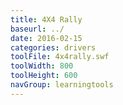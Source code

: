```yaml
---
title: 4X4 Rally
baseurl: ../
date: 2016-02-15
categories: drivers
toolFile: 4x4rally.swf
toolWidth: 800
toolHeight: 600
navGroup: learningtools
---
```

